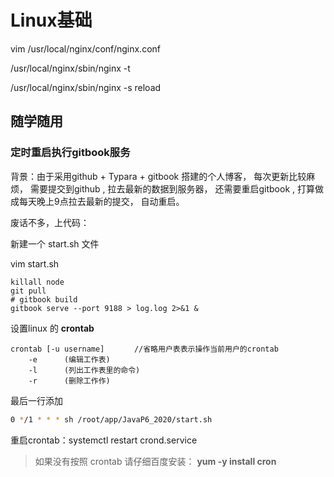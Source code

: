 # Linux基础





vim /usr/local/nginx/conf/nginx.conf



/usr/local/nginx/sbin/nginx -t



/usr/local/nginx/sbin/nginx -s reload





## 随学随用

### 定时重启执行gitbook服务

背景：由于采用github + Typara + gitbook 搭建的个人博客， 每次更新比较麻烦， 需要提交到github , 拉去最新的数据到服务器， 还需要重启gitbook , 打算做成每天晚上9点拉去最新的提交， 自动重启。

废话不多，上代码：

新建一个 start.sh 文件

vim start.sh

```shell
killall node
git pull
# gitbook build
gitbook serve --port 9188 > log.log 2>&1 &
```

设置linux 的 **crontab**

```
crontab [-u username]　　　　//省略用户表表示操作当前用户的crontab
    -e      (编辑工作表)
    -l      (列出工作表里的命令)
    -r      (删除工作作)
```

最后一行添加

```sh
0 */1 * * * sh /root/app/JavaP6_2020/start.sh
```

重启crontab：systemctl restart crond.service

> 如果没有按照 crontab 请仔细百度安装： **yum -y install cron**

